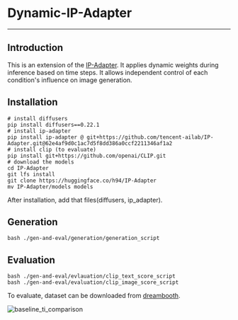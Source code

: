 # Dynamic-IP-Adapter
---
## Introduction
This is an extension of the [IP-Adapter](https://github.com/tencent-ailab/IP-Adapter).
It applies dynamic weights during inference based on time steps.
It allows independent control of each condition's influence on image generation.

## Installation
```
# install diffusers
pip install diffusers==0.22.1
# install ip-adapter
pip install ip-adapter @ git+https://github.com/tencent-ailab/IP-Adapter.git@62e4af9d0c1ac7d5f8dd386a0ccf2211346af1a2
# install clip (to evaluate)
pip install git+https://github.com/openai/CLIP.git
# download the models
cd IP-Adapter
git lfs install
git clone https://huggingface.co/h94/IP-Adapter
mv IP-Adapter/models models
```
After installation, add that files(diffusers, ip_adapter).
## Generation
```
bash ./gen-and-eval/generation/generation_script
```
## Evaluation
```
bash ./gen-and-eval/evlauation/clip_text_score_script
bash ./gen-and-eval/evaluation/clip_image_score_script
```
To evaluate, dataset can be downloaded from [dreambooth](https://github.com/google/dreambooth).

![baseline_ti_comparison](https://github.com/user-attachments/assets/e7375bab-d5a9-4659-934d-da95d899b165)
